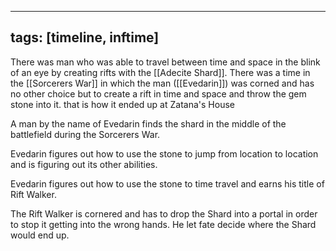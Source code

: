 
---
tags: [timeline, inftime]
---


There was man who was able to travel between time and space in the blink of an eye by creating rifts with the [[Adecite Shard]]. There was a time in the [[Sorcerers War]] in which the man ([[Evedarin]]) was corned and has no other choice but to create a rift in time and space and throw the gem stone into it. that is how it ended up at Zatana's House



<span 
	  class='ob-timelines' 
	  data-date='7943' 
	  data-title='Shard Found' 
	  data-class='orange' 
	  data-img = 'Base Info Folder/Images/Rift Walker/Adecite_Shard_OG_Loc.png' 
	  data-type='range' 
	  data-end='7943'> 
	A man by the name of Evedarin finds the shard in the middle of the battlefield during the Sorcerers War.
</span>

<span 
	  class='ob-timelines' 
	  data-date='7950' 
	  data-title='Shard Power Discovery' 
	  data-class='orange' 
	  data-img = 'Base Info Folder/Images/Rift Walker/The_Rift_Walker.png' 
	  data-type='range' 
	  data-end='7950'> 
	Evedarin figures out how to use the stone to jump from location to location and is figuring out its other abilities.
</span>

<span 
	  class='ob-timelines' 
	  data-date='7952' 
	  data-title='Time Travel Discovery' 
	  data-class='orange' 
	  data-img = 'Base Info Folder/Images/Rift Walker/Rift_Walker_Learning.png' 
	  data-type='range' 
	  data-end='7952'> 
	Evedarin figures out how to use the stone to time travel and earns his title of Rift Walker.
</span>

<span 
	  class='ob-timelines' 
	  data-date='8003' 
	  data-title='Shard Lost' 
	  data-class='orange' 
	  data-img = 'Base Info Folder/Images/Rift Walker/Adecite_Shard_Sacrifice.jpg' 
	  data-type='range' 
	  data-end='8003'> 
	The Rift Walker is cornered and has to drop the Shard into a portal in order to stop it getting into the wrong hands. He let fate decide where the Shard would end up.
</span>


